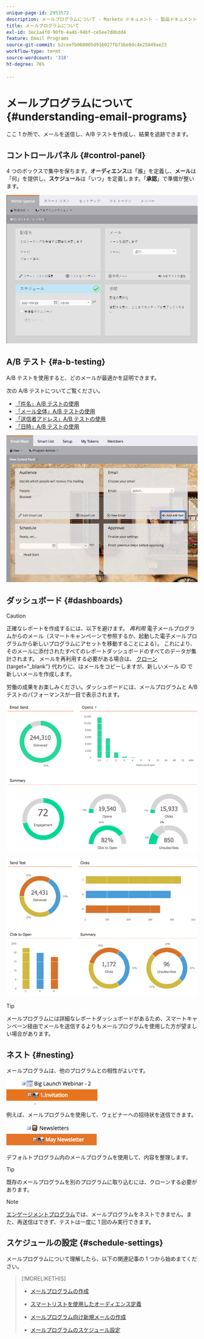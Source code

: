 ```yaml
---
unique-page-id: 2953572
description: メールプログラムについて - Marketo ドキュメント - 製品ドキュメント
title: メールプログラムについて
exl-id: 3ec1a4f0-90fb-4a4b-94bf-ce5ee7d8bdd4
feature: Email Programs
source-git-commit: b2ceefb068005d916027fb71be0dc4e25849ae23
workflow-type: tm+mt
source-wordcount: '318'
ht-degree: 76%

---
```


# メールプログラムについて {#understanding-email-programs}

ここ 1 か所で、メールを送信し、A/B テストを作成し、結果を追跡できます。

## コントロールパネル {#control-panel}

4 つのボックスで集中を保ちます。**オーディエンス**&#x200B;は「誰」を定義し、**メール**&#x200B;は「何」を提供し、**スケジュール**&#x200B;は「いつ」を定義します。「**承認**」で準備が整います。

![](assets/emailprogram.png)

## A/B テスト {#a-b-testing}

A/B テストを使用すると、どのメールが最適かを証明できます。

次の A/B テストについてご覧ください。

* [「件名」A/B テストの使用](/help/marketo/product-docs/email-marketing/email-programs/email-program-actions/email-test-a-b-test/use-subject-line-a-b-testing.md)
* [「メール全体」A/B テストの使用](/help/marketo/product-docs/email-marketing/email-programs/email-program-actions/email-test-a-b-test/use-whole-email-a-b-testing.md)
* [「送信者アドレス」A/B テストの使用](/help/marketo/product-docs/email-marketing/email-programs/email-program-actions/email-test-a-b-test/use-from-address-a-b-testing.md)
* [「日時」A/B テストの使用](/help/marketo/product-docs/email-marketing/email-programs/email-program-actions/email-test-a-b-test/use-date-time-a-b-testing.md)

![](assets/abtesthighlight.png)

## ダッシュボード {#dashboards}

>[!CAUTION]
>
>正確なレポートを作成するには、以下を避けます。 _再利用_ 電子メールプログラムからのメール（スマートキャンペーンで参照するか、起動した電子メールプログラムから新しいプログラムにアセットを移動することによる）。 これにより、そのメールに添付されたすべてのレポートダッシュボードのすべてのデータが集計されます。 メールを再利用する必要がある場合は、 [クローン](/help/marketo/product-docs/core-marketo-concepts/programs/working-with-programs/clone-an-asset-in-a-program.md){target="_blank"} 代わりに、はメールをコピーしますが、新しいメール ID で新しいメールを作成します。

労働の成果をお楽しみください。ダッシュボードには、メールプログラムと A/B テストのパフォーマンスが一目で表示されます。

![](assets/image2015-4-27-11-3a38-3a41.png)

![](assets/image2015-4-27-11-3a38-3a27.png)

>[!TIP]
>
>メールプログラムには詳細なレポートダッシュボードがあるため、スマートキャンペーン経由でメールを送信するよりもメールプログラムを使用した方が望ましい場合があります。

## ネスト {#nesting}

メールプログラムは、他のプログラムとの相性がよいです。

![](assets/image2015-4-27-11-3a49-3a22.png)

例えば、メールプログラムを使用して、ウェビナーへの招待状を送信できます。

![](assets/image2015-4-27-12-3a20-3a40.png)

デフォルトプログラム内のメールプログラムを使用して、内容を整理します。

>[!TIP]
>
>既存のメールプログラムを別のプログラムに取り込むには、クローンする必要があります。

>[!NOTE]
>
>[エンゲージメントプログラム](/help/marketo/getting-started/quick-wins/drip-drip-nurture.md)では、メールプログラムをネストできません。また、再送信はできず、テストは一度に 1 回のみ実行できます。

## スケジュールの設定 {#schedule-settings}

メールプログラムについて理解したら、以下の関連記事の 1 つから始めまてください。

>[!MORELIKETHIS]
>
>* [メールプログラムの作成](/help/marketo/product-docs/email-marketing/email-programs/creating-an-email-program/create-an-email-program.md)
>
>* [スマートリストを使用したオーディエンス定義](/help/marketo/product-docs/email-marketing/email-programs/managing-people-in-email-programs/define-an-audience-with-a-smart-list.md)
>* [メールプログラム向け新規メールの作成](/help/marketo/product-docs/email-marketing/email-programs/email-program-actions/create-an-email-for-an-email-program.md)
>* [メールプログラムのスケジュール設定](/help/marketo/product-docs/email-marketing/email-programs/email-program-actions/schedule-your-email-program.md)
